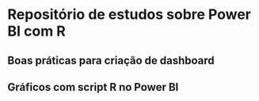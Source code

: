 # Repositório de estudos sobre Power BI com R

## Boas práticas para criação de dashboard
## Gráficos com script R no Power BI

